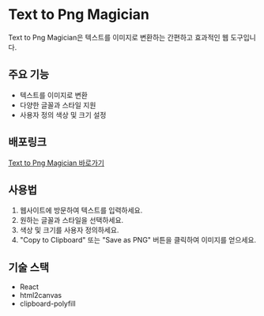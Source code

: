 # Text to Png Magician

Text to Png Magician은 텍스트를 이미지로 변환하는 간편하고 효과적인 웹 도구입니다.

## 주요 기능

- 텍스트를 이미지로 변환
- 다양한 글꼴과 스타일 지원
- 사용자 정의 색상 및 크기 설정

## 배포링크

[Text to Png Magician 바로가기](https://texttopngmagician.netlify.app/)

## 사용법

1. 웹사이트에 방문하여 텍스트를 입력하세요.
2. 원하는 글꼴과 스타일을 선택하세요.
3. 색상 및 크기를 사용자 정의하세요.
4. "Copy to Clipboard" 또는 "Save as PNG" 버튼을 클릭하여 이미지를 얻으세요.

## 기술 스택

- React
- html2canvas
- clipboard-polyfill